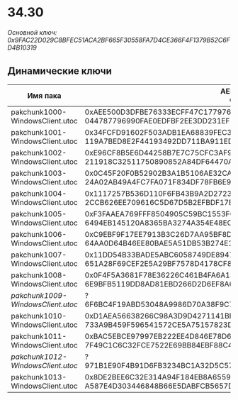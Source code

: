 # 34.30

###### Основной ключ: 0x9FAC22D029C8BFEC51ACA2BF665F30558FA7D4CE366F4F1379B52C6FD4B10319

## Динамические ключи

| Имя пака                          | AES Ключ</br>GUID                                                                                       | HiRes Текстуры |
|-----------------------------------|---------------------------------------------------------------------------------------------------------|----------------|
| pakchunk1000-WindowsClient.utoc   | 0xAEE500D3DFBE76333ECFF47C177976BAD16A020206A6AF4E6389ADBB8144AEB4</br>044787796990FAE0EDFBF2EE3DD231EF | ❌             |
| pakchunk1001-WindowsClient.utoc   | 0x34FCFD91602F503ADB1EA68839FEC3B7E802E92BEC0BADFC44F00504AA3F9E3E</br>119A7BED8E2F44193492DD711BA911ED | ✔️             |
| pakchunk1002-WindowsClient.utoc   | 0xE96CF8B5E6D44258B7E7C75CFC3AF9E77AA3F7E7E4329712680EFFFEF5A9E3F7</br>211918C32511750890852A84DF64470A | ❌             |
| pakchunk1003-WindowsClient.utoc   | 0x0C45F20F0B52902B3A1B5106AE32CA76DD04B39BF0A087C4C61C9C0F475786E3</br>24A02AB49A4FC7FA071F834DF78FB6E9 | ❌             |
| pakchunk1004-WindowsClient.utoc   | 0x1117257B536D110F6FB43B9A2D2723D3651C7A9091704DAA174B756ADC239DE4</br>2CCB626EE709616C5D67D5B2EFBDF17E | ❌             |
| pakchunk1005-WindowsClient.utoc   | 0xF3FAAEA769FFF8504905C59BC1553FCA1891C7A0AA86210AC3059B1AFCA4FDF4</br>6494EB145120A8365BA3274A354E48EC | ✔️             |
| pakchunk1006-WindowsClient.utoc   | 0xC9EBF9F17EE7913B3C26D7AA95BF8D2C6391794FE7B3502B34D4E0F6F2113A87</br>64AA0D64B46EE80BAE5A51DB53B274E1 | ✔️             |
| pakchunk1007-WindowsClient.utoc   | 0x11DD54B33BADE5ABC6058749DE89476F7A1DFDECA3E5F30DE3505AD24FCA9F49</br>651A28F69CEF2E5A29BF7578D4178CF8 | ✔️             |
| pakchunk1008-WindowsClient.utoc   | 0x0F4F5A3681F78E36226C461B4FA6A187A0D51C5E3B317425B39DAE566E95187A</br>6E9BFB5119DD8AD81EBD266D2D6EF8A6 | ✔️             |
| *pakchunk1009-WindowsClient.utoc* | ?</br>6F6BC4F19ABD53048A9986D70A38F9C7 																  | ❌             |
| pakchunk1010-WindowsClient.utoc   | 0xD1AEA56638266C98A3D9D4271141BE05FB1F9C28FABF8671E5101B7E94484300</br>733A9B459F596541572CE5A75157823D | ❌             |
| pakchunk1011-WindowsClient.utoc   | 0xBAC5EBCE97997EB222EE4D846E78D6437581F84A49E0908087AA852F2CE9B25C</br>7F49C1C6C32FCE7522E69BB84EBF88C4 | ❌             |
| *pakchunk1012-WindowsClient.utoc* | ?</br>971B1E90F4B91D6FB3234BC1A32D5C57 																  | ❌             |
| pakchunk1013-WindowsClient.utoc   | 0x8DE2BEE6C32E314A94F184EB8A6559CDBE60EFA1DE5C65B12F2121DE1DDF97EC</br>A587E4D303446848B66E5DABFCB5657D | ❌             |
